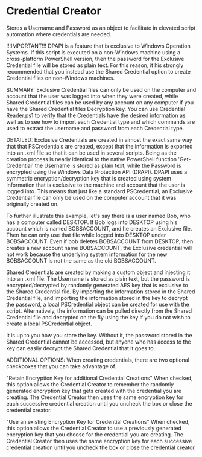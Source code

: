 # Credential Creator
 Stores a Username and Password as an object to facilitate in elevated script automation where credentials are needed.





!!!IMPORTANT!!!
DPAPI is a feature that is exclusive to Windows Operation Systems. If this script is executed on a non-Windows machine using a cross-platform PowerShell version, 
then the password for the Exclusive Credential file will be stored as plain text. For this reason, it his strongly recommended that you instead use the Shared 
Credential option to create Credential files on non-Windows machines.


SUMMARY:
Exclusive Credential files can only be used on the computer and account that the user was logged into when they were created, while Shared Credential files can be 
used by any account on any computer if you have the Shared Credential files Decryption key. You can use Credential Reader.ps1 to verify that the Credentials 
have the desired information as well as to see how to import each Credential type and which commands are used to extract the username and password from each Credential
type.



DETAILED:
Exclusive Credentials are created in almost the exact same way that that PSCredentials are created, except that the information is exported into an .xml file so that it 
can be used in several scripts. Being as the creation process is nearly identical to the native PowerShell function 'Get-Credential' the Username is stored as plain 
text, while the Password is encrypted using the Windows Data Protection API (DPAPI). DPAPI uses a symmetric encryption/decryption key that is created using system 
information that is exclusive to the machine and account that the user is logged into. This means that just like a standard PSCredential, an Exclusive Credential file 
can only be used on the computer account that it was originally created on.

To further illustrate this example, let's say there is a user named Bob, who has a computer called DESKTOP. If Bob logs into DESKTOP using his account which is named
BOBSACCOUNT, and he creates an Exclusive file. Then he can only use that file while logged into DESKTOP under BOBSACCOUNT. Even if bob deletes BOBSACCOUNT from DESKTOP, 
then creates a new account name BOBSACCOUNT, the Exclusive credential will not work because the underlying system information for the new BOBSACCOUNT is not the same as 
the old BOBSACCOUNT.


Shared Credentials are created by making a custom object and injecting it into an .xml file. The Username is stored as plain text, but the password is encrypted/decrypted 
by randomly generated AES key that is exclusive to the Shared Credential file. By importing the information stored in the Shared Credential file, and importing the 
information stored in the key to decrypt the password, a local PSCredential object can be created for use with the script. Alternatively, the information can be pulled 
directly from the Shared Credential file and decrypted on the fly using the key if you do not wish to create a local PSCredential object.

It is up to you how you store the key. Without it, the password stored in the Shared Credential cannot be accessed, but anyone who has access to the key can easily 
decrypt the Shared Credential that it goes to.



ADDITIONAL OPTIONS:
When creating credentials, there are two optional checkboxes that you can take advantage of.

"Retain Encryption Key for additional Credential Creations"
  When checked, this option allows the Credential Creator to remember the randomly generated encryption key that gets created with the credential you are creating.
  The Credential Creator then uses the same encryption key for each successive credential creation until you uncheck the box or close the credential creator.


"Use an existing Encryption Key for Credential Creations"
  When checked, this option allows the Credential Creator to use a previously generated encryption key that you choose for the credential you are creating.
  The Credential Creator then uses the same encryption key for each successive credential creation until you uncheck the box or close the credential creator.
